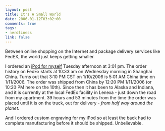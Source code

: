 ```yaml
--- 
layout: post
title: It's A Small World
date: 2006-01-12T03:02:00
comments: true
tags:
- nerdliness
link: false
---
```

Between online shopping on the Internet and package delivery services like FedEX, the world just keeps getting smaller.

I ordered an <a href="http://www.zanshin.net/blogs/000732.html" title="$50 More">iPod for myself</a> Tuesday afternoon at 3:01 pm. The order history on FedEx starts at 10:33 am on Wednesday morning in Shanghai China. Turns out that 3:10 PM CST on 1/10/2006 is 5:01 AM China time on 1/11/2006. The order was shipped from China by 12:20 PM 1/11/2006 (or 10:20 PM here on the 10th). Since then it has been to Alaska and Indiana, and it is currently at the local FedEx facility in Lenexa - just down the road from my apartment. 39 hours and 53 minutes from the time the order was placed until it is on the truck, out for delivery - _from half way around the planet._

And I ordered custom engraving for my iPod so at least the back had to complete manufacturing before it should be shipped. Unbelievable.
